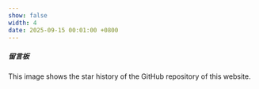 ```yaml
---
show: false
width: 4
date: 2025-09-15 00:01:00 +0800
---
```

<div>
  <div class="card-body">
    <h5 class="card-title">留言板</h5>
    <p class="card-text">
      This image shows the star history of the GitHub repository of this website.
    </p>
  </div>
</div>

